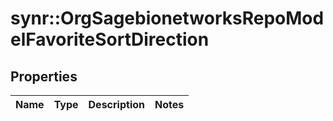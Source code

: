 # synr::OrgSagebionetworksRepoModelFavoriteSortDirection


## Properties
Name | Type | Description | Notes
------------ | ------------- | ------------- | -------------


